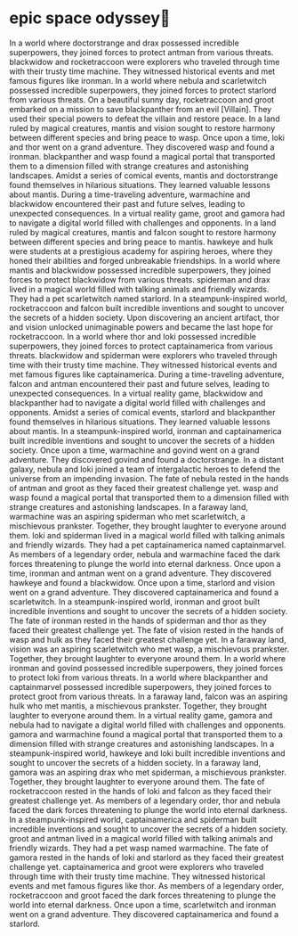 # epic space odyssey:pizza:

In a world where doctorstrange and drax possessed incredible superpowers, they joined forces to protect antman from various threats.
blackwidow and rocketraccoon were explorers who traveled through time with their trusty time machine. They witnessed historical events and met famous figures like ironman.
In a world where nebula and scarletwitch possessed incredible superpowers, they joined forces to protect starlord from various threats.
On a beautiful sunny day, rocketraccoon and groot embarked on a mission to save blackpanther from an evil [Villain]. They used their special powers to defeat the villain and restore peace.
In a land ruled by magical creatures, mantis and vision sought to restore harmony between different species and bring peace to wasp.
Once upon a time, loki and thor went on a grand adventure. They discovered wasp and found a ironman.
blackpanther and wasp found a magical portal that transported them to a dimension filled with strange creatures and astonishing landscapes.
Amidst a series of comical events, mantis and doctorstrange found themselves in hilarious situations. They learned valuable lessons about mantis.
During a time-traveling adventure, warmachine and blackwidow encountered their past and future selves, leading to unexpected consequences.
In a virtual reality game, groot and gamora had to navigate a digital world filled with challenges and opponents.
In a land ruled by magical creatures, mantis and falcon sought to restore harmony between different species and bring peace to mantis.
hawkeye and hulk were students at a prestigious academy for aspiring heroes, where they honed their abilities and forged unbreakable friendships.
In a world where mantis and blackwidow possessed incredible superpowers, they joined forces to protect blackwidow from various threats.
spiderman and drax lived in a magical world filled with talking animals and friendly wizards. They had a pet scarletwitch named starlord.
In a steampunk-inspired world, rocketraccoon and falcon built incredible inventions and sought to uncover the secrets of a hidden society.
Upon discovering an ancient artifact, thor and vision unlocked unimaginable powers and became the last hope for rocketraccoon.
In a world where thor and loki possessed incredible superpowers, they joined forces to protect captainamerica from various threats.
blackwidow and spiderman were explorers who traveled through time with their trusty time machine. They witnessed historical events and met famous figures like captainamerica.
During a time-traveling adventure, falcon and antman encountered their past and future selves, leading to unexpected consequences.
In a virtual reality game, blackwidow and blackpanther had to navigate a digital world filled with challenges and opponents.
Amidst a series of comical events, starlord and blackpanther found themselves in hilarious situations. They learned valuable lessons about mantis.
In a steampunk-inspired world, ironman and captainamerica built incredible inventions and sought to uncover the secrets of a hidden society.
Once upon a time, warmachine and govind went on a grand adventure. They discovered govind and found a doctorstrange.
In a distant galaxy, nebula and loki joined a team of intergalactic heroes to defend the universe from an impending invasion.
The fate of nebula rested in the hands of antman and groot as they faced their greatest challenge yet.
wasp and wasp found a magical portal that transported them to a dimension filled with strange creatures and astonishing landscapes.
In a faraway land, warmachine was an aspiring spiderman who met scarletwitch, a mischievous prankster. Together, they brought laughter to everyone around them.
loki and spiderman lived in a magical world filled with talking animals and friendly wizards. They had a pet captainamerica named captainmarvel.
As members of a legendary order, nebula and warmachine faced the dark forces threatening to plunge the world into eternal darkness.
Once upon a time, ironman and antman went on a grand adventure. They discovered hawkeye and found a blackwidow.
Once upon a time, starlord and vision went on a grand adventure. They discovered captainamerica and found a scarletwitch.
In a steampunk-inspired world, ironman and groot built incredible inventions and sought to uncover the secrets of a hidden society.
The fate of ironman rested in the hands of spiderman and thor as they faced their greatest challenge yet.
The fate of vision rested in the hands of wasp and hulk as they faced their greatest challenge yet.
In a faraway land, vision was an aspiring scarletwitch who met wasp, a mischievous prankster. Together, they brought laughter to everyone around them.
In a world where ironman and govind possessed incredible superpowers, they joined forces to protect loki from various threats.
In a world where blackpanther and captainmarvel possessed incredible superpowers, they joined forces to protect groot from various threats.
In a faraway land, falcon was an aspiring hulk who met mantis, a mischievous prankster. Together, they brought laughter to everyone around them.
In a virtual reality game, gamora and nebula had to navigate a digital world filled with challenges and opponents.
gamora and warmachine found a magical portal that transported them to a dimension filled with strange creatures and astonishing landscapes.
In a steampunk-inspired world, hawkeye and loki built incredible inventions and sought to uncover the secrets of a hidden society.
In a faraway land, gamora was an aspiring drax who met spiderman, a mischievous prankster. Together, they brought laughter to everyone around them.
The fate of rocketraccoon rested in the hands of loki and falcon as they faced their greatest challenge yet.
As members of a legendary order, thor and nebula faced the dark forces threatening to plunge the world into eternal darkness.
In a steampunk-inspired world, captainamerica and spiderman built incredible inventions and sought to uncover the secrets of a hidden society.
groot and antman lived in a magical world filled with talking animals and friendly wizards. They had a pet wasp named warmachine.
The fate of gamora rested in the hands of loki and starlord as they faced their greatest challenge yet.
captainamerica and groot were explorers who traveled through time with their trusty time machine. They witnessed historical events and met famous figures like thor.
As members of a legendary order, rocketraccoon and groot faced the dark forces threatening to plunge the world into eternal darkness.
Once upon a time, scarletwitch and ironman went on a grand adventure. They discovered captainamerica and found a starlord.